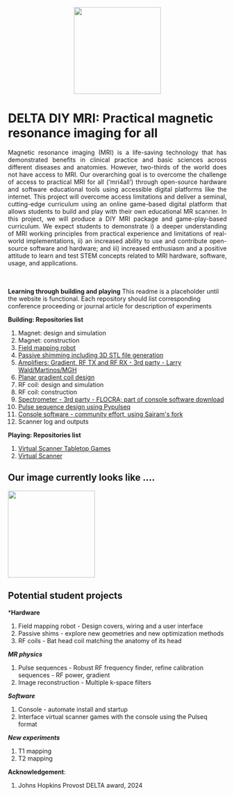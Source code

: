 <div align="center">
  <img src="https://github.com/user-attachments/assets/d8a7c6e1-9337-4a7d-88c9-b72ed52cbec9" width="200">
</div>



# DELTA DIY MRI: Practical magnetic resonance imaging for all


<div align="justify">
  Magnetic resonance imaging (MRI) is a life-saving technology that has demonstrated benefits in clinical practice and basic sciences across different diseases and anatomies. However, two-thirds of the world does not have access to MRI.  
Our overarching goal is to overcome the challenge of access to practical MRI for all (‘mri4all’) through open-source hardware and software educational tools using accessible digital platforms like the internet. This project will overcome access limitations and deliver a seminal, cutting-edge curriculum using an online game-based digital platform that allows students to build and play with their own educational MR scanner. In this project, we will produce a DIY MRI package and game-play-based curriculum. We expect students to demonstrate i) a deeper understanding of MRI working principles from practical experience and limitations of real-world implementations, ii) an increased ability to use and contribute open-source software and hardware; and iii) increased enthusiasm and a positive attitude to learn and test STEM concepts related to MRI hardware, software, usage, and applications.
</div>
<br>
</br>

**Learning through building and playing**
This readme is a placeholder until the website is functional.
Each repository should list corresponding conference proceeding or journal article for description of experiments

 **Building: Repositories list** 
1.  Magnet: design and simulation
2.  Magnet: construction
3.  [Field mapping robot](https://github.com/imr-framework/mapping_robot)
4.  [Passive shimming including 3D STL file generation](https://github.com/imr-framework/passive_shimming)
5.  [Amplifiers: Gradient, RF TX and RF RX - 3rd party - Larry Wald/Martinos/MGH](https://tabletop.martinos.org/index.php?title=Main_Page)
6.  [Planar gradient coil design](https://github.com/imr-framework/planar_gradient_coil_design/tree/main)
7.  RF coil: design and simulation
8.  RF coil: construction
9.  [Spectrometer - 3rd party - FLOCRA; part of console software download](https://github.com/vnegnev)
10. [Pulse sequence design using Pypulseq](https://github.com/imr-framework/pypulseq)
11. [Console software - community effort, using Sairam's fork ](https://github.com/sairamgeethanath/console)
12. Scanner log and outputs

 **Playing: Repositories list** 
 1. [Virtual Scanner Tabletop Games](https://github.com/imr-framework/vs-tabletop/tree/delta-diy)
 2. [Virtual Scanner](https://github.com/imr-framework/virtual-scanner/)

## Our image currently looks like ....
<img src="https://github.com/user-attachments/assets/423c93c2-c405-448e-8fd6-d84fc44a69a9" width="200">





## Potential student projects

***Hardware**
1.  Field mapping robot - Design covers, wiring and a user interface
2.  Passive shims - explore new geometries and new optimization methods
3.  RF coils - Bat head coil matching the anatomy of its head

***MR physics***
1. Pulse sequences - Robust RF frequency finder, refine calibration sequences - RF power, gradient  
2. Image reconstruction - Multiple k-space filters 

***Software***
1. Console - automate install and startup 
2. Interface virtual scanner games with the console using the Pulseq format

***New experiments***
1. T1 mapping
2. T2 mapping

**Acknowledgement**:
1. Johns Hopkins Provost DELTA award, 2024 
